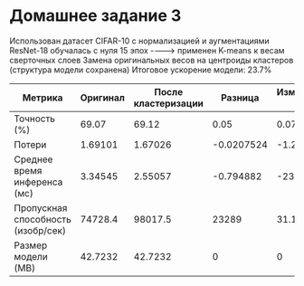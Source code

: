 # Домашнее задание 3
Использован датасет CIFAR-10 с нормализацией и аугментациями
ResNet-18 обучалась с нуля 15 эпох ----> применен  K-means к весам сверточных слоев
Замена оригинальных весов на центроиды кластеров (структура модели сохранена)
Итоговое ускорение модели: 23.7%

| Метрика                            | Оригинал   | После кластеризации | Разница     | Изменение (%) |
|------------------------------------|------------|---------------|-------------|---------------|
| Точность (%)                       | 69.07      | 69.12         | 0.05        | 0.0723903     |
| Потери                             | 1.69101    | 1.67026       | -0.0207524  | -1.22722      |
| Среднее время инференса (мс)       | 3.34545    | 2.55057       | -0.794882   | -23.7601      |
| Пропускная способность (изобр/сек) | 74728.4    | 98017.5       | 23289       | 31.1649       |
| Размер модели (MB)                 | 42.7232    | 42.7232       | 0           | 0             |
